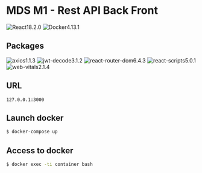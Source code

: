 # MDS M1 - Rest API Back Front
![React18.2.0](https://img.shields.io/badge/ReactJs-v18.2.0-%2361DAFB)
![Docker4.13.1](https://img.shields.io/badge/Docker-latest-%23003F8C)

## Packages
![axios1.1.3](https://img.shields.io/badge/Axios-%5E1.1.3-%23FF0000)
![jwt-decode3.1.2](https://img.shields.io/badge/Jwt--decode-%5E3.1.2-%23FF6600)
![react-router-dom6.4.3](https://img.shields.io/badge/React--router--dom-%5E6.4.3-%23FFFF00)
![react-scripts5.0.1](https://img.shields.io/badge/React--scripts-%5E5.0.1-Green)
![web-vitals2.1.4](https://img.shields.io/badge/web--vitals-%5E2.1.4-%2300FFFF)

## URL
```
127.0.0.1:3000
```

## Launch docker
```bash
$ docker-compose up
```

## Access to docker
```bash
$ docker exec -ti container bash
```